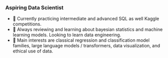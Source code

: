 ### Aspiring Data Scientist 

- 🔭 Currently practicing intermediate and advanced SQL as well Kaggle competitions.
- 🌱 Always reviewing and learning about bayesian statistics and machine learning models. Looking to learn data engineering.
- 👯 Main interests are classical regression and classification model families, large language models / transformers, data visualization, and ethical use of data.
<!--
**ScripterKSG/ScripterKSG** is a ✨ _special_ ✨ repository because its `README.md` (this file) appears on your GitHub profile.

Here are some ideas to get you started:

- 🔭 I’m currently working on ...
- 🌱 I’m currently learning ...
- 👯 I’m looking to collaborate on ...
- 🤔 I’m looking for help with ...
- 💬 Ask me about ...
- 📫 How to reach me: ...
- 😄 Pronouns: ...
- ⚡ Fun fact: ...
-->
